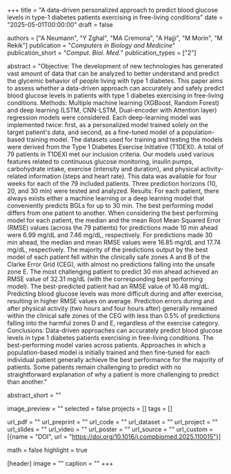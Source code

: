 +++
title = "A data-driven personalized approach to predict blood glucose levels in type-1 diabetes patients exercising in free-living conditions"
date = "2025-05-01T00:00:00"
draft = false

authors = ["A Neumann", "Y Zghal", "MA Cremona", "A Hajji", "M Morin", "M Rekik"]
publication = "_Computers in Biology and Medicine_"
publication_short = "_Comput. Biol. Med._"
publication_types = ["2"]

abstract = "Objective: The development of new technologies has generated vast amount of data that can be analyzed to better understand and predict the glycemic behavior of people living with type 1 diabetes. This paper aims to assess whether a data-driven approach can accurately and safely predict blood glucose levels in patients with type 1 diabetes exercising in free-living conditions. Methods: Multiple machine learning (XGBoost, Random Forest) and deep learning (LSTM, CNN-LSTM, Dual-encoder with Attention layer) regression models were considered. Each deep-learning model was implemented twice: first, as a personalized model trained solely on the target patient's data, and second, as a fine-tuned model of a population-based training model. The datasets used for training and testing the models were derived from the Type 1 Diabetes Exercise Initiative (T1DEXI). A total of 79 patients in T1DEXI met our inclusion criteria. Our models used various features related to continuous glucose monitoring, insulin pumps, carbohydrate intake, exercise (intensity and duration), and physical activity-related information (steps and heart rate). This data was available for four weeks for each of the 79 included patients. Three prediction horizons (10, 20, and 30 min) were tested and analyzed. Results: For each patient, there always exists either a machine learning or a deep learning model that conveniently predicts BGLs for up to 30 min. The best performing model differs from one patient to another. When considering the best performing model for each patient, the median and the mean Root Mean Squared Error (RMSE) values (across the 79 patients) for predictions made 10 min ahead were 6.99 mg/dL and 7.46 mg/dL, respectively. For predictions made 30 min ahead, the median and mean RMSE values were 16.85 mg/dL and 17.74 mg/dL, respectively. The majority of the predictions output by the best model of each patient fell within the clinically safe zones A and B of the Clarke Error Grid (CEG), with almost no predictions falling into the unsafe zone E. The most challenging patient to predict 30 min ahead achieved an RMSE value of 32.31 mg/dL (with the corresponding best performing model). The best-predicted patient had an RMSE value of 10.48 mg/dL. Predicting blood glucose levels was more difficult during and after exercise, resulting in higher RMSE values on average. Prediction errors during and after physical activity (two hours and four hours after) generally remained within the clinical safe zones of the CEG with less than 0.5% of predictions falling into the harmful zones D and E, regardless of the exercise category. Conclusions: Data-driven approaches can accurately predict blood glucose levels in type 1 diabetes patients exercising in free-living conditions. The best-performing model varies across patients. Approaches in which a population-based model is initially trained and then fine-tuned for each individual patient generally achieve the best performance for the majority of patients. Some patients remain challenging to predict with no straightforward explanation of why a patient is more challenging to predict than another."

abstract_short = ""

image_preview = ""
selected = false
projects = []
tags = []

url_pdf = ""
url_preprint = ""
url_code = ""
url_dataset = ""
url_project = ""
url_slides = ""
url_video = ""
url_poster = ""
url_source = ""
url_custom = [{name = "DOI", url = "https://doi.org/10.1016/j.compbiomed.2025.110015"}]

math = false
highlight = true

[header]
image = ""
caption = ""
+++
